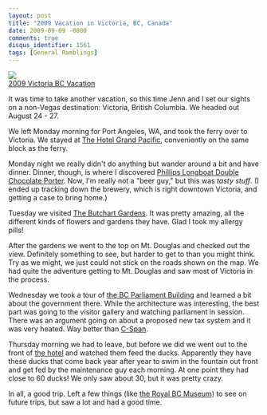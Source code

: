 ```yaml
---
layout: post
title: "2009 Vacation in Victoria, BC, Canada"
date: 2009-09-09 -0800
comments: true
disqus_identifier: 1561
tags: [General Ramblings]
---
```

[![](http://lh6.ggpht.com/_P1NCAbHEm2Q/Spx9nsMw12E/AAAAAAAABQU/sUqFsLtWQjM/s160-c/2009VictoriaBCVacation.jpg)](http://picasaweb.google.com/travis.illig/2009VictoriaBCVacation?feat=embedwebsite)<br />[2009 Victoria BC Vacation](http://picasaweb.google.com/travis.illig/2009VictoriaBCVacation?feat=embedwebsite)

It was time to take another vacation, so this time Jenn and I set our
sights on a non-Vegas destination: Victoria, British Columbia. We headed
out August 24 - 27.

We left Monday morning for Port Angeles, WA, and took the ferry over to
Victoria. We stayed at [The Hotel Grand
Pacific](http://www.hotelgrandpacific.com), conveniently on the same
block as the ferry.

Monday night we really didn't do anything but wander around a bit and
have dinner. Dinner, though, is where I discovered [Phillips Longboat
Double Chocolate Porter](http://www.phillipsbeer.com/). Now, I'm really
not a "beer guy," but this was *tasty stuff*. (I ended up tracking down
the brewery, which is right downtown Victoria, and getting a case to
bring home.)

Tuesday we visited [The Butchart
Gardens](http://www.butchartgardens.com). It was pretty amazing, all the
different kinds of flowers and gardens they have. Glad I took my allergy
pills!

After the gardens we went to the top on Mt. Douglas and checked out the
view. Definitely something to see, but harder to get to than you might
think. Try as we might, we just could not stick on the roads shown on
the map. We had quite the adventure getting to Mt. Douglas and saw most
of Victoria in the process.

Wednesday we took a tour of [the BC Parliament
Building](http://www.leg.bc.ca/) and learned a bit about the government
there. While the architecture was interesting, the best part was going
to the visitor gallery and watching parliament in session. There was an
argument going on about a proposed new tax system and it was very
heated. Way better than [C-Span](http://www.c-span.org/).

Thursday morning we had to leave, but before we did we went out to the
front of [the hotel](http://www.hotelgrandpacific.com) and watched them
feed the ducks. Apparently they have these ducks that come back year
after year to swim in the fountain out front and get fed by the
maintenance guy each morning. At one point they had close to 60 ducks!
We only saw about 30, but it was pretty crazy.

In all, a good trip. Left a few things (like [the Royal BC
Museum](http://www.royalbcmuseum.bc.ca)) to see on future trips, but saw
a lot and had a good time.

